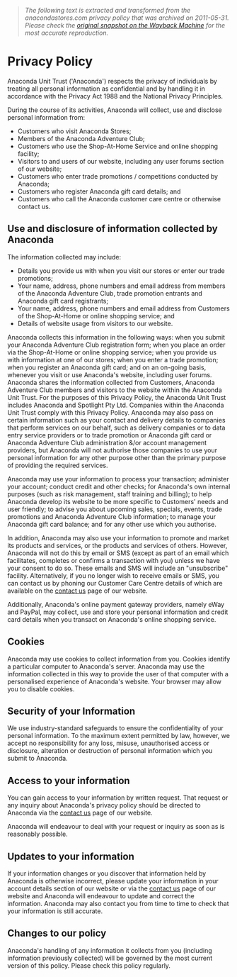 > *The following text is extracted and transformed from the anacondastores.com privacy policy that was archived on 2011-05-31. Please check the [original snapshot on the Wayback Machine](https://web.archive.org/web/20110531165843id_/http%3A//www.anaconda.com.au/privacy.asp) for the most accurate reproduction.*

# Privacy Policy

Anaconda Unit Trust ('Anaconda') respects the privacy of individuals by treating all personal information as confidential and by handling it in accordance with the Privacy Act 1988 and the National Privacy Principles.

During the course of its activities, Anaconda will collect, use and disclose personal information from:

  * Customers who visit Anaconda Stores;
  * Members of the Anaconda Adventure Club;
  * Customers who use the Shop-At-Home Service and online shopping facility;
  * Visitors to and users of our website, including any user forums section of our website;
  * Customers who enter trade promotions / competitions conducted by Anaconda;
  * Customers who register Anaconda gift card details; and
  * Customers who call the Anaconda customer care centre or otherwise contact us.



## Use and disclosure of information collected by Anaconda

The information collected may include:

  * Details you provide us with when you visit our stores or enter our trade promotions;
  * Your name, address, phone numbers and email address from members of the Anaconda Adventure Club, trade promotion entrants and Anaconda gift card registrants;
  * Your name, address, phone numbers and email address from Customers of the Shop-At-Home or online shopping service; and
  * Details of website usage from visitors to our website.



Anaconda collects this information in the following ways: when you submit your Anaconda Adventure Club registration form; when you place an order via the Shop-At-Home or online shopping service; when you provide us with information at one of our stores; when you enter a trade promotion; when you register an Anaconda gift card; and on an on-going basis, whenever you visit or use Anaconda's website, including user forums. Anaconda shares the information collected from Customers, Anaconda Adventure Club members and visitors to the website within the Anaconda Unit Trust. For the purposes of this Privacy Policy, the Anaconda Unit Trust includes Anaconda and Spotlight Pty Ltd. Companies within the Anaconda Unit Trust comply with this Privacy Policy. Anaconda may also pass on certain information such as your contact and delivery details to companies that perform services on our behalf, such as delivery companies or to data entry service providers or to trade promotion or Anaconda gift card or Anaconda Adventure Club administration &/or account management providers, but Anaconda will not authorise those companies to use your personal information for any other purpose other than the primary purpose of providing the required services.

Anaconda may use your information to process your transaction; administer your account; conduct credit and other checks; for Anaconda's own internal purposes (such as risk management, staff training and billing); to help Anaconda develop its website to be more specific to Customers' needs and user friendly; to advise you about upcoming sales, specials, events, trade promotions and Anaconda Adventure Club information; to manage your Anaconda gift card balance; and for any other use which you authorise.

In addition, Anaconda may also use your information to promote and market its products and services, or the products and services of others. However, Anaconda will not do this by email or SMS (except as part of an email which facilitates, completes or confirms a transaction with you) unless we have your consent to do so. These emails and SMS will include an "unsubscribe" facility. Alternatively, if you no longer wish to receive emails or SMS, you can contact us by phoning our Customer Care Centre details of which are available on the [contact us](https://web.archive.org/web/20110531165843id_/http%3A//www.anaconda.com.au/contact.asp) page of our website.

Additionally, Anaconda's online payment gateway providers, namely eWay and PayPal, may collect, use and store your personal information and credit card details when you transact on Anaconda's online shopping service.

## Cookies

Anaconda may use cookies to collect information from you. Cookies identify a particular computer to Anaconda's server. Anaconda may use the information collected in this way to provide the user of that computer with a personalised experience of Anaconda's website. Your browser may allow you to disable cookies.

## Security of your Information

We use industry-standard safeguards to ensure the confidentiality of your personal information. To the maximum extent permitted by law, however, we accept no responsibility for any loss, misuse, unauthorised access or disclosure, alteration or destruction of personal information which you submit to Anaconda.

## Access to your information

You can gain access to your information by written request. That request or any inquiry about Anaconda's privacy policy should be directed to Anaconda via the [contact us](https://web.archive.org/web/20110531165843id_/http%3A//www.anaconda.com.au/contact.asp) page of our website.

Anaconda will endeavour to deal with your request or inquiry as soon as is reasonably possible.

## Updates to your information

If your information changes or you discover that information held by Anaconda is otherwise incorrect, please update your information in your account details section of our website or via the [contact us](https://web.archive.org/web/20110531165843id_/http%3A//www.anaconda.com.au/contact.asp) page of our website and Anaconda will endeavour to update and correct the information. Anaconda may also contact you from time to time to check that your information is still accurate.

## Changes to our policy

Anaconda's handling of any information it collects from you (including information previously collected) will be governed by the most current version of this policy. Please check this policy regularly.
